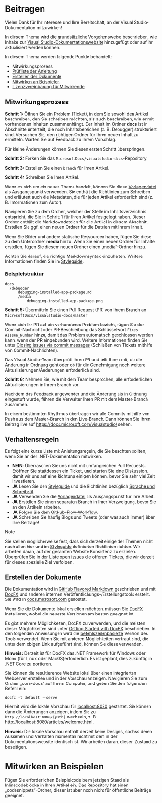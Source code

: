 # <a name="contributing"></a>Beitragen

Vielen Dank für Ihr Interesse und Ihre Bereitschaft, an der Visual Studio-Dokumentation mitzuwirken!

In diesem Thema wird die grundsätzliche Vorgehensweise beschrieben, wie Inhalte zur [Visual Studio-Dokumentationswebsite](https://docs.microsoft.com/visualstudio) hinzugefügt oder auf ihr aktualisiert werden können.

In diesem Thema werden folgende Punkte behandelt:

* [Mitwirkungsprozess](#process-for-contributing)
* [Prüfliste der Anleitung](#guidance-checklist)
* [Erstellen der Dokumente](#building-the-docs)
* [Mitwirken an Beispielen](#contributing-to-samples)
* [Lizenzvereinbarung für Mitwirkende](#contributor-license-agreement)

## <a name="process-for-contributing"></a>Mitwirkungsprozess

**Schritt 1:** Öffnen Sie ein Problem (Ticket), in dem Sie sowohl den Artikel beschreiben, den Sie schreiben möchten, als auch beschreiben, wie er mit vorhandenen Inhalten zusammenhängt.
Der Inhalt im Ordner **docs** ist in Abschnitte unterteilt, die nach Inhaltsbereichen (z. B. Debugger) strukturiert sind. Versuchen Sie, den richtigen Ordner für Ihren neuen Inhalt zu ermitteln. Warten Sie auf Feedback zu Ihrem Vorschlag. 

Für kleine Änderungen können Sie diesen ersten Schritt überspringen.

**Schritt 2:** Forken Sie das `MicrosoftDocs/visualstudio-docs`-Repository.

**Schritt 3:** Erstellen Sie einen `branch` für Ihren Artikel.

**Schritt 4:** Schreiben Sie Ihren Artikel.

Wenn es sich um ein neues Thema handelt, können Sie diese [Vorlagendatei](./styleguide/template.md) als Ausgangspunkt verwenden. Sie enthält die Richtlinien zum Schreiben und erläutert auch die Metadaten, die für jeden Artikel erforderlich sind (z. B. Informationen zum Autor).

Navigieren Sie zu dem Ordner, welcher der Stelle im Inhaltsverzeichnis entspricht, die Sie in Schritt 1 für Ihren Artikel festgelegt haben.
Dieser Ordner enthält die Markdowndateien für alle Artikel in diesem Abschnitt. Erstellen Sie ggf. einen neuen Ordner für die Dateien mit Ihrem Inhalt.

Wenn Sie Bilder und andere statische Ressourcen haben, fügen Sie diese zu dem Unterordner **media** hinzu. Wenn Sie einen neuen Ordner für Inhalte erstellen, fügen Sie diesem neuen Ordner einen „media“-Ordner hinzu.

Achten Sie darauf, die richtige Markdownsyntax einzuhalten. Weitere Informationen finden Sie im [Styleguide](./styleguide/template.md).

### <a name="example-structure"></a>Beispielstruktur

    docs
      /debugger
          debugging-installed-app-package.md
          /media
              debugging-installed-app-package.png

**Schritt 5:** Übermitteln Sie einen Pull Request (PR) von Ihrem Branch an `MicrosoftDocs/visualstudio-docs/master`.

Wenn sich Ihr PR auf ein vorhandenes Problem bezieht, fügen Sie der Commit-Nachricht oder PR-Beschreibung das Schlüsselwort `Fixes #Issue_Number` hinzu, damit das Problem automatisch geschlossen werden kann, wenn der PR eingebunden wird. Weitere Informationen finden Sie unter [Closing issues via commit messages](https://help.github.com/articles/closing-issues-via-commit-messages/) (Schließen von Tickets mithilfe von Commit-Nachrichten).

Das Visual Studio-Team überprüft Ihren PR und teilt Ihnen mit, ob die Änderung in Ordnung geht oder ob für die Genehmigung noch weitere Aktualisierungen/Änderungen erforderlich sind.

**Schritt 6:** Nehmen Sie, wie mit dem Team besprochen, alle erforderlichen Aktualisierungen in Ihrem Branch vor.

Nachdem das Feedback angewendet und die Änderung als in Ordnung eingestuft wurde, führen die Verwalter Ihren PR mit dem Master-Branch zusammen.

In einem bestimmten Rhythmus übertragen wir alle Commits mithilfe von Push aus dem Master-Branch in den Live-Branch. Dann können Sie Ihren Beitrag live auf https://docs.microsoft.com/visualstudio/ sehen.

## <a name="dos-and-donts"></a>Verhaltensregeln

Es folgt eine kurze Liste mit Anleitungsregeln, die Sie beachten sollten, wenn Sie an der .NET-Dokumentation mitwirken.

- **NEIN**: Überraschen Sie uns nicht mit umfangreichen Pull Requests. Eröffnen Sie stattdessen ein Ticket, und starten Sie eine Diskussion, damit wir uns auf eine Richtung einigen können, bevor Sie sehr viel Zeit investieren.
- **JA** Lesen Sie den [Styleguide](./styleguide/template.md) und die Richtlinien bezüglich [Sprache und Schreibstil](./styleguide/voice-tone.md).
- **JA** Verwenden Sie die [Vorlagendatei](./styleguide/template.md) als Ausgangspunkt für Ihre Arbeit.
- **JA** Erstellen Sie einen separaten Branch in Ihrer Verzweigung, bevor Sie an den Artikeln arbeiten.
- **JA** Folgen Sie dem [GitHub-Flow-Workflow](https://guides.github.com/introduction/flow/).
- **JA** Schreiben Sie häufig Blogs und Tweets (oder was auch immer) über Ihre Beiträge!

> [!NOTE]
> Sie stellen möglicherweise fest, dass sich derzeit einige der Themen nicht nach allen hier und im [Styleguide](./styleguide/template.md) definierten Richtlinien richten. Wir arbeiten daran, auf der gesamten Website Konsistenz zu erzielen. Überprüfen Sie in der Liste [open issues](https://github.com/dotnet/docs/issues?q=is%3Aissue+is%3Aopen+label%3Aguidelines-adherence) die offenen Tickets, die wir derzeit für dieses spezielle Ziel verfolgen.

## <a name="building-the-docs"></a>Erstellen der Dokumente

Die Dokumentation wird in [GitHub Flavored Markdown](https://help.github.com/categories/writing-on-github/) geschrieben und mit [DocFX](https://dotnet.github.io/docfx/) und anderen internen Veröffentlichungs-/Erstellungstools erstellt. Sie wird in [docs.microsoft.com](https://docs.microsoft.com/dotnet) gehostet.

Wenn Sie die Dokumente lokal erstellen möchten, müssen Sie [DocFX](https://dotnet.github.io/docfx/) installieren, wobei die neueste Versionen am besten geeignet ist.

Es gibt mehrere Möglichkeiten, DocFX zu verwenden, und die meisten dieser Möglichkeiten sind unter [Getting Started with DocFX](https://dotnet.github.io/docfx/tutorial/docfx_getting_started.html) beschrieben.
In den folgenden Anweisungen wird die [befehlszeilenbasierte](https://dotnet.github.io/docfx/tutorial/docfx_getting_started.html#2-use-docfx-as-a-command-line-tool) Version des Tools verwendet.
Wenn Sie mit anderen Möglichkeiten vertraut sind, die unter dem obigen Link aufgeführt sind, können Sie diese verwenden.

**Hinweis:** Derzeit ist für DocFX das .NET Framework für Windows oder Mono (für Linux oder MacOS)erforderlich. Es ist geplant, dies zukünftig in .NET Core zu portieren.

Sie können die resultierende Website lokal über einen integrierten Webserver erstellen und in der Vorschau anzeigen. Navigieren Sie zum Ordner „core-docs“ auf Ihrem Computer, und geben Sie den folgenden Befehl ein:

```
docfx -t default --serve
```

Hiermit wird die lokale Vorschau für [localhost:8080](http://localhost:8080) gestartet. Sie können dann die Änderungen anzeigen, indem Sie zu `http://localhost:8080/[path]` wechseln, z. B. http://localhost:8080/articles/welcome.html.

**Hinweis:** Die lokale Vorschau enthält derzeit keine Designs, sodass deren Aussehen und Verhalten momentan nicht mit dem in der Dokumentationswebsite identisch ist. Wir arbeiten daran, diesen Zustand zu beseitigen.

# <a name="contributing-to-samples"></a>Mitwirken an Beispielen

Fügen Sie erforderlichen Beispielcode beim jetzigen Stand als Inlinecodeblöcke in Ihren Artikel ein. Das Repository hat einen „codesnippets“-Ordner, dieser ist aber noch nicht für öffentliche Beiträge geeignet.
